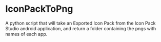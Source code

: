 # IconPackToPng

A python script that will take an Exported Icon Pack from the Icon Pack Studio android application, and return a folder containing the pngs with names of each app.